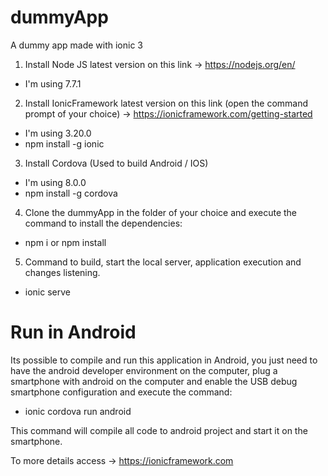 # dummyApp
A dummy app made with ionic 3

1. Install Node JS latest version on this link -> https://nodejs.org/en/
  * I'm using 7.7.1
  
2. Install IonicFramework latest version on this link (open the command prompt of your choice) -> https://ionicframework.com/getting-started
  * I'm using 3.20.0
  * npm install -g ionic
  
3. Install Cordova (Used to build Android / IOS)
  * I'm using 8.0.0
  * npm install -g cordova
  
4. Clone the dummyApp in the folder of your choice and execute the command to install the dependencies:
  * npm i or npm install

5. Command to build, start the local server, application execution and changes listening.
  * ionic serve
  
  


# Run in Android

Its possible to compile and run this application in Android, you just need to have the android developer environment on the computer, plug a smartphone with android on the computer and enable the USB debug smartphone configuration and execute the command: 
  * ionic cordova run android

This command will compile all code to android project and start it on the smartphone.

To more details access -> https://ionicframework.com
